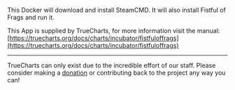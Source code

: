 This Docker will download and install SteamCMD. It will also install Fistful of Frags and run it.


This App is supplied by TrueCharts, for more information visit the manual: [https://truecharts.org/docs/charts/incubator/fistfuloffrags](https://truecharts.org/docs/charts/incubator/fistfuloffrags)

---

TrueCharts can only exist due to the incredible effort of our staff.
Please consider making a [donation](https://truecharts.org/docs/about/sponsor) or contributing back to the project any way you can!
